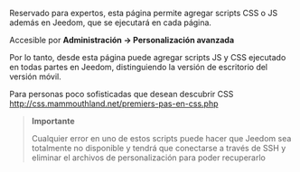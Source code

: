 Reservado para expertos, esta página permite agregar scripts CSS o JS
además en Jeedom, que se ejecutará en cada página.

Accesible por **Administración → Personalización avanzada**

Por lo tanto, desde esta página puede agregar scripts JS y CSS
ejecutado en todas partes en Jeedom, distinguiendo la versión de escritorio del
versión móvil.

Para personas poco sofisticadas que desean descubrir CSS
<http://css.mammouthland.net/premiers-pas-en-css.php>

> **Importante**
>
> Cualquier error en uno de estos scripts puede hacer que Jeedom sea totalmente
> no disponible y tendrá que conectarse a través de SSH y eliminar el
> archivos de personalización para poder recuperarlo

